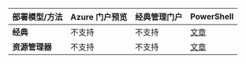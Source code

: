 | **部署模型/方法** | **Azure 门户预览** | **经典管理门户** | **PowerShell** |
|---|---|---|---|
| **经典** | 不支持 | 不支持| [文章](../articles/vpn-gateway/vpn-gateway-about-forced-tunneling.md) | 
| **资源管理器** | 不支持 | 不支持 | [文章](../articles/vpn-gateway/vpn-gateway-forced-tunneling-rm.md) |

<!---HONumber=Mooncake_1031_2016-->
